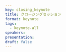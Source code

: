 ```yaml
---
key: closing_keynote
title: クロージングセッション
format: keynote
tags:
  - keynote-all
speakers:
presentation: 
draft: false
---
```

